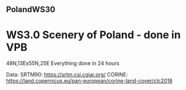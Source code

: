 ## PolandWS30
# WS3.0 Scenery of Poland - done in VPB
 48N,13Ex55N,25E
 Everything done in 24 hours
 
 
Data:
SRTM90: https://srtm.csi.cgiar.org/
CORINE: https://land.copernicus.eu/pan-european/corine-land-cover/clc2018
